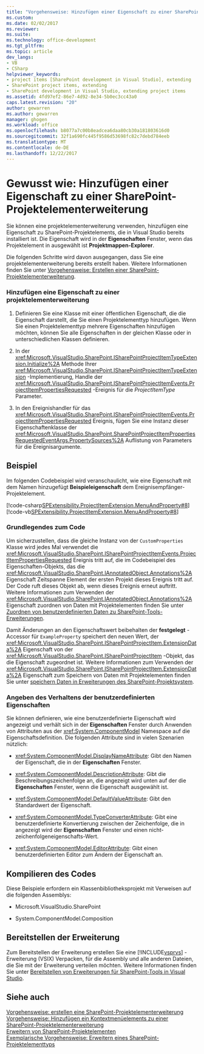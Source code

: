 ```yaml
---
title: "Vorgehensweise: Hinzufügen einer Eigenschaft zu einer SharePoint-Projektelementerweiterung | Microsoft Docs"
ms.custom: 
ms.date: 02/02/2017
ms.reviewer: 
ms.suite: 
ms.technology: office-development
ms.tgt_pltfrm: 
ms.topic: article
dev_langs:
- VB
- CSharp
helpviewer_keywords:
- project items [SharePoint development in Visual Studio], extending
- SharePoint project items, extending
- SharePoint development in Visual Studio, extending project items
ms.assetid: 4fd97ef2-86e7-4d92-8e34-5b0ec3cc43a0
caps.latest.revision: "20"
author: gewarren
ms.author: gewarren
manager: ghogen
ms.workload: office
ms.openlocfilehash: b8077a7c00b8eadcea6daa80cb30a181803616d0
ms.sourcegitcommit: 32f1a690fc445f9586d53698fc82c7debd784eeb
ms.translationtype: MT
ms.contentlocale: de-DE
ms.lasthandoff: 12/22/2017
---
```

# <a name="how-to-add-a-property-to-a-sharepoint-project-item-extension"></a>Gewusst wie: Hinzufügen einer Eigenschaft zu einer SharePoint-Projektelementerweiterung
  Sie können eine projektelementerweiterung verwenden, hinzufügen eine Eigenschaft zu SharePoint-Projektelements, die in Visual Studio bereits installiert ist. Die Eigenschaft wird in der **Eigenschaften** Fenster, wenn das Projektelement in ausgewählt ist **Projektmappen-Explorer**.  
  
 Die folgenden Schritte wird davon ausgegangen, dass Sie eine projektelementerweiterung bereits erstellt haben. Weitere Informationen finden Sie unter [Vorgehensweise: Erstellen einer SharePoint-Projektelementerweiterung](../sharepoint/how-to-create-a-sharepoint-project-item-extension.md).  
  
### <a name="to-add-a-property-to-a-project-item-extension"></a>Hinzufügen eine Eigenschaft zu einer projektelementerweiterung  
  
1.  Definieren Sie eine Klasse mit einer öffentlichen Eigenschaft, die die Eigenschaft darstellt, die Sie einen Projektelementtyp hinzufügen. Wenn Sie einen Projektelementtyp mehrere Eigenschaften hinzufügen möchten, können Sie alle Eigenschaften in der gleichen Klasse oder in unterschiedlichen Klassen definieren.  
  
2.  In der <xref:Microsoft.VisualStudio.SharePoint.ISharePointProjectItemTypeExtension.Initialize%2A> Methode Ihrer <xref:Microsoft.VisualStudio.SharePoint.ISharePointProjectItemTypeExtension> -Implementierung, Handle der <xref:Microsoft.VisualStudio.SharePoint.ISharePointProjectItemEvents.ProjectItemPropertiesRequested> -Ereignis für die *ProjectItemType* Parameter.  
  
3.  In den Ereignishandler für das <xref:Microsoft.VisualStudio.SharePoint.ISharePointProjectItemEvents.ProjectItemPropertiesRequested> Ereignis, fügen Sie eine Instanz dieser Eigenschaftenklasse der <xref:Microsoft.VisualStudio.SharePoint.SharePointProjectItemPropertiesRequestedEventArgs.PropertySources%2A> Auflistung von Parameters für die Ereignisargumente.  
  
## <a name="example"></a>Beispiel  
 Im folgenden Codebeispiel wird veranschaulicht, wie eine Eigenschaft mit dem Namen hinzugefügt **Beispieleigenschaft** dem Ereignisempfänger-Projektelement.  
  
 [!code-csharp[SPExtensibility.ProjectItemExtension.MenuAndProperty#8](../sharepoint/codesnippet/CSharp/projectitemmenuandproperty/extension/projectitemextensionproperty.cs#8)]
 [!code-vb[SPExtensibility.ProjectItemExtension.MenuAndProperty#8](../sharepoint/codesnippet/VisualBasic/projectitemmenuandproperty/extension/projectitemextensionproperty.vb#8)]  
  
### <a name="understanding-the-code"></a>Grundlegendes zum Code  
 Um sicherzustellen, dass die gleiche Instanz von der `CustomProperties` Klasse wird jedes Mal verwendet die <xref:Microsoft.VisualStudio.SharePoint.ISharePointProjectItemEvents.ProjectItemPropertiesRequested> Ereignis tritt auf, die im Codebeispiel des Eigenschaften-Objekts, das die <xref:Microsoft.VisualStudio.SharePoint.IAnnotatedObject.Annotations%2A> Eigenschaft Zeitspanne Element der ersten Projekt dieses Ereignis tritt auf. Der Code ruft dieses Objekt ab, wenn dieses Ereignis erneut auftritt. Weitere Informationen zum Verwenden der <xref:Microsoft.VisualStudio.SharePoint.IAnnotatedObject.Annotations%2A> Eigenschaft zuordnen von Daten mit Projektelementen finden Sie unter [Zuordnen von benutzerdefinierten Daten zu SharePoint-Tools-Erweiterungen](../sharepoint/associating-custom-data-with-sharepoint-tools-extensions.md).  
  
 Damit Änderungen an den Eigenschaftswert beibehalten der **festgelegt** -Accessor für `ExampleProperty` speichert den neuen Wert, der <xref:Microsoft.VisualStudio.SharePoint.ISharePointProjectItem.ExtensionData%2A> Eigenschaft von der <xref:Microsoft.VisualStudio.SharePoint.ISharePointProjectItem> -Objekt, das die Eigenschaft zugeordnet ist. Weitere Informationen zum Verwenden der <xref:Microsoft.VisualStudio.SharePoint.ISharePointProjectItem.ExtensionData%2A> Eigenschaft zum Speichern von Daten mit Projektelementen finden Sie unter [speichern Daten in Erweiterungen des SharePoint-Projektsystem](../sharepoint/saving-data-in-extensions-of-the-sharepoint-project-system.md).  
  
### <a name="specifying-the-behavior-of-custom-properties"></a>Angeben des Verhaltens der benutzerdefinierten Eigenschaften  
 Sie können definieren, wie eine benutzerdefinierte Eigenschaft wird angezeigt und verhält sich in der **Eigenschaften** Fenster durch Anwenden von Attributen aus der <xref:System.ComponentModel> Namespace auf die Eigenschaftsdefinition. Die folgenden Attribute sind in vielen Szenarien nützlich:  
  
-   <xref:System.ComponentModel.DisplayNameAttribute>: Gibt den Namen der Eigenschaft, die in der **Eigenschaften** Fenster.  
  
-   <xref:System.ComponentModel.DescriptionAttribute>: Gibt die Beschreibungszeichenfolge an, die angezeigt wird unten auf der die **Eigenschaften** Fenster, wenn die Eigenschaft ausgewählt ist.  
  
-   <xref:System.ComponentModel.DefaultValueAttribute>: Gibt den Standardwert der Eigenschaft.  
  
-   <xref:System.ComponentModel.TypeConverterAttribute>: Gibt eine benutzerdefinierte Konvertierung zwischen der Zeichenfolge, die in angezeigt wird der **Eigenschaften** Fenster und einen nicht-zeichenfolgeneigenschafts-Wert.  
  
-   <xref:System.ComponentModel.EditorAttribute>: Gibt einen benutzerdefinierten Editor zum Ändern der Eigenschaft an.  
  
## <a name="compiling-the-code"></a>Kompilieren des Codes  
 Diese Beispiele erfordern ein Klassenbibliotheksprojekt mit Verweisen auf die folgenden Assemblys:  
  
-   Microsoft.VisualStudio.SharePoint  
  
-   System.ComponentModel.Composition  
  
## <a name="deploying-the-extension"></a>Bereitstellen der Erweiterung  
 Zum Bereitstellen der Erweiterung erstellen Sie eine [!INCLUDE[vsprvs](../sharepoint/includes/vsprvs-md.md)] -Erweiterung (VSIX) Verpacken, für die Assembly und alle anderen Dateien, die Sie mit der Erweiterung verteilen möchten. Weitere Informationen finden Sie unter [Bereitstellen von Erweiterungen für SharePoint-Tools in Visual Studio](../sharepoint/deploying-extensions-for-the-sharepoint-tools-in-visual-studio.md).  
  
## <a name="see-also"></a>Siehe auch  
 [Vorgehensweise: erstellen eine SharePoint-Projektelementerweiterung](../sharepoint/how-to-create-a-sharepoint-project-item-extension.md)   
 [Vorgehensweise: Hinzufügen ein Kontextmenüelements zu einer SharePoint-Projektelementerweiterung](../sharepoint/how-to-add-a-shortcut-menu-item-to-a-sharepoint-project-item-extension.md)   
 [Erweitern von SharePoint-Projektelementen](../sharepoint/extending-sharepoint-project-items.md)   
 [Exemplarische Vorgehensweise: Erweitern eines SharePoint-Projektelementtyps](../sharepoint/walkthrough-extending-a-sharepoint-project-item-type.md)  
  
  